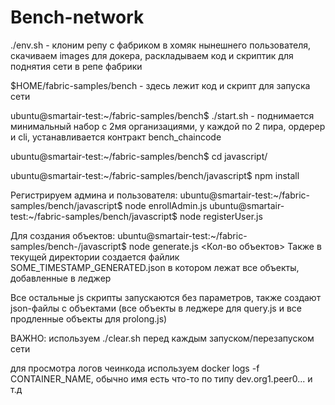 # Bench-network

./env.sh - клоним репу с фабриком в хомяк нынешнего пользователя, скачиваем images для докера, раскладываем код и скриптик для поднятия сети в репе фабрики

$HOME/fabric-samples/bench - здесь лежит код и скрипт для запуска сети

ubuntu@smartair-test:~/fabric-samples/bench$ ./start.sh - поднимается минимальный набор с 2мя организациями, у каждой по 2 пира, ордерер и cli, устанавливается контракт bench_chaincode

ubuntu@smartair-test:~/fabric-samples/bench$ cd javascript/

ubuntu@smartair-test:~/fabric-samples/bench/javascript$ npm install

Регистрируем админа и пользователя:
ubuntu@smartair-test:~/fabric-samples/bench/javascript$ node enrollAdmin.js
ubuntu@smartair-test:~/fabric-samples/bench/javascript$ node registerUser.js

Для создания объектов:
ubuntu@smartair-test:~/fabric-samples/bench-/javascript$ node generate.js <Кол-во объектов>
Также в текущей директории создается файлик  SOME_TIMESTAMP_GENERATED.json в котором лежат все объекты, добавленные в леджер

Все остальные js скрипты запускаются без параметров, также создают json-файлы с объектами (все объекты в леджере для query.js и все продленные объекты для prolong.js)

ВАЖНО: 
используем ./clear.sh перед каждым запуском/перезапуском сети

для просмотра логов чеинкода используем docker logs -f CONTAINER_NAME, обычно имя есть что-то по типу dev.org1.peer0... и т.д

